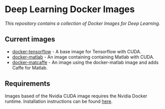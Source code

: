 # Deep Learning Docker Images
*This repository contains a collection of Docker Images for Deep Learning.*

## Current images
- [docker-tensorflow](docker-tensorflow/) - A base image for Tensorflow with CUDA.
- [docker-matlab](docker-matlab/) - An image containing containing Matlab with CUDA.
- [docker-matcaffe](docker-matcaffe/) - An image using the docker-matlab image and adds Caffe for Matlab.

## Requirements

Images based of the Nvidia CUDA image requires the Nvidia Docker runtime.
Installation instructions can be found [here](https://github.com/NVIDIA/nvidia-docker).
